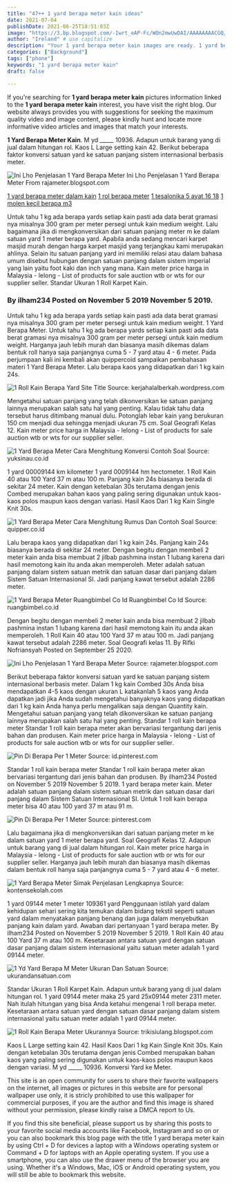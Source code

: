 ```yaml
---
title: "47++ 1 yard berapa meter kain ideas"
date: 2021-07-04
publishDate: 2021-06-25T18:51:03Z
image: "https://3.bp.blogspot.com/-Iwrt_eAP-Fc/WOn2mwUwDAI/AAAAAAAACGQ/3u1VobUNd4MN89TrVcDKZhdV3HgzM9daACLcB/s400/1%2Broll%2Bkain.jpg"
author: "Ireland" # use capitalize
description: "Your 1 yard berapa meter kain images are ready. 1 yard berapa meter kain are a topic that is being searched for and liked by netizens now. You can Get the 1 yard berapa meter kain files here. Find and Download all royalty-free photos and vectors."
categories: ["Background"]
tags: ["phone"]
keywords: "1 yard berapa meter kain"
draft: false

---
```


If you're searching for **1 yard berapa meter kain** pictures information linked to the **1 yard berapa meter kain** interest, you have visit the right  blog.  Our website always  provides you with  suggestions  for seeking  the maximum  quality video and image  content, please kindly hunt and locate more informative video articles and images  that match your interests.

**1 Yard Berapa Meter Kain**. M yd _____ 10936. Adapun untuk barang yang di jual dalam hitungan rol. Kaos L Large setting kain 42. Berikut beberapa faktor konversi satuan yard ke satuan panjang sistem internasional berbasis meter.

![Ini Lho Penjelasan 1 Yard Berapa Meter](https://4.bp.blogspot.com/-PIP5swunhBs/WOkfYojFz0I/AAAAAAAACEs/N6wo5L--rkIaJoNa89TqqIyDBAz2HTfSACLcB/s400/yard%2Bberapa%2Bmeter.jpg "Ini Lho Penjelasan 1 Yard Berapa Meter")
Ini Lho Penjelasan 1 Yard Berapa Meter From rajameter.blogspot.com

[1 yard berapa meter dalam kain](/1-yard-berapa-meter-dalam-kain/)
[1 rol berapa meter](/1-rol-berapa-meter/)
[1 tesalonika 5 ayat 16 18](/1-tesalonika-5-ayat-16-18/)
[1 molen kecil berapa m3](/1-molen-kecil-berapa-m3/)

Untuk tahu 1 kg ada berapa yards setiap kain pasti ada data berat gramasi nya misalnya 300 gram per meter persegi untuk kain medium weight. Lalu bagaimana jika di mengkonversikan dari satuan panjang meter m ke dalam satuan yard 1 meter berapa yard. Apabila anda sedang mencari karpet masjid murah dengan harga karpet masjid yang terjangkau kami merupakan ahlinya. Selain itu satuan panjang yard ini memiliki relasi atau dalam bahasa umum disebut hubungan dengan satuan panjang dalam sistem imperial yang lain yaitu foot kaki dan inch yang mana. Kain meter price harga in Malaysia - lelong - List of products for sale auction wtb or wts for our supplier seller. Standar Ukuran 1 Roll Karpet Kain.

### By ilham234 Posted on November 5 2019 November 5 2019.

Untuk tahu 1 kg ada berapa yards setiap kain pasti ada data berat gramasi nya misalnya 300 gram per meter persegi untuk kain medium weight. 1 Yard Berapa Meter. Untuk tahu 1 kg ada berapa yards setiap kain pasti ada data berat gramasi nya misalnya 300 gram per meter persegi untuk kain medium weight. Harganya jauh lebih murah dan biasanya masih dikemas dalam bentuk roll hanya saja panjangnya cuma 5 - 7 yard atau 4 - 6 meter. Pada perjumpaan kali ini kembali akan quippercoid sampaikan pembahasan materi 1 Yard Berapa Meter. Lalu berapa kaos yang didapatkan dari 1 kg kain 24s.


![1 Roll Kain Berapa Yard Site Title](https://i2.wp.com/blog.umy.ac.id/caracek/files/2017/05/1-yard-meter.jpg "1 Roll Kain Berapa Yard Site Title")
Source: kerjahalalberkah.wordpress.com

Mengetahui satuan panjang yang telah dikonversikan ke satuan panjang lainnya merupakan salah satu hal yang penting. Kalau tidak tahu data tersebut harus ditimbang manual dulu. Potonglah lebar kain yang berukuran 150 cm menjadi dua sehingga menjadi ukuran 75 cm. Soal Geografi Kelas 12. Kain meter price harga in Malaysia - lelong - List of products for sale auction wtb or wts for our supplier seller.

![1 Yard Berapa Meter Cara Menghitung Konversi Contoh Soal](https://yuksinau.co.id/wp-content/uploads/2019/11/1-Yard-Berapa-Meter.jpg "1 Yard Berapa Meter Cara Menghitung Konversi Contoh Soal")
Source: yuksinau.co.id

1 yard 00009144 km kilometer 1 yard 0009144 hm hectometer. 1 Roll Kain 40 atau 100 Yard 37 m atau 100 m. Panjang kain 24s biasanya berada di sekitar 24 meter. Kain dengan ketebalan 30s terutama dengan jenis Combed merupakan bahan kaos yang paling sering digunakan untuk kaos-kaos polos maupun kaos dengan variasi. Hasil Kaos Dari 1 kg Kain Single Knit 30s.

![1 Yard Berapa Meter Cara Menghitung Rumus Dan Contoh Soal](https://quipper.co.id/wp-content/uploads/2020/04/1-Yard-Berapa-Meter.png "1 Yard Berapa Meter Cara Menghitung Rumus Dan Contoh Soal")
Source: quipper.co.id

Lalu berapa kaos yang didapatkan dari 1 kg kain 24s. Panjang kain 24s biasanya berada di sekitar 24 meter. Dengan begitu dengan membeli 2 meter kain anda bisa membuat 2 jilbab pashmina instan 1 lubang karena dari hasil memotong kain itu anda akan memperoleh. Meter adalah satuan panjang dalam sistem satuan metrik dan satuan dasar dari panjang dalam Sistem Satuan Internasional SI. Jadi panjang kawat tersebut adalah 2286 meter.

![1 Yard Berapa Meter Ruangbimbel Co Id Ruangbimbel Co Id](https://ruangbimbel.co.id/wp-content/uploads/2020/01/1-yard-berapa-meter-1-630x380.jpg "1 Yard Berapa Meter Ruangbimbel Co Id Ruangbimbel Co Id")
Source: ruangbimbel.co.id

Dengan begitu dengan membeli 2 meter kain anda bisa membuat 2 jilbab pashmina instan 1 lubang karena dari hasil memotong kain itu anda akan memperoleh. 1 Roll Kain 40 atau 100 Yard 37 m atau 100 m. Jadi panjang kawat tersebut adalah 2286 meter. Soal Geografi kelas 11. By Rifki Nofriansyah Posted on September 25 2020.

![Ini Lho Penjelasan 1 Yard Berapa Meter](https://4.bp.blogspot.com/-PIP5swunhBs/WOkfYojFz0I/AAAAAAAACEs/N6wo5L--rkIaJoNa89TqqIyDBAz2HTfSACLcB/s400/yard%2Bberapa%2Bmeter.jpg "Ini Lho Penjelasan 1 Yard Berapa Meter")
Source: rajameter.blogspot.com

Berikut beberapa faktor konversi satuan yard ke satuan panjang sistem internasional berbasis meter. Dalam 1 kg kain Combed 30s Anda bisa mendapatkan 4-5 kaos dengan ukuran L katakanlah 5 kaos yang Anda dapatkan jadi jika Anda sudah mengetahui banyaknya kaos yang didapatkan dari 1 kg kain Anda hanya perlu mengalikan saja dengan Quantity kain. Mengetahui satuan panjang yang telah dikonversikan ke satuan panjang lainnya merupakan salah satu hal yang penting. Standar 1 roll kain berapa meter Standar 1 roll kain berapa meter akan bervariasi tergantung dari jenis bahan dan produsen. Kain meter price harga in Malaysia - lelong - List of products for sale auction wtb or wts for our supplier seller.

![Pin Di Berapa Per 1 Meter](https://i.pinimg.com/474x/40/98/d9/4098d9bf05ac0866bcf2a1e8edcb6c92.jpg "Pin Di Berapa Per 1 Meter")
Source: id.pinterest.com

Standar 1 roll kain berapa meter Standar 1 roll kain berapa meter akan bervariasi tergantung dari jenis bahan dan produsen. By ilham234 Posted on November 5 2019 November 5 2019. 1 yard berapa meter kain. Meter adalah satuan panjang dalam sistem satuan metrik dan satuan dasar dari panjang dalam Sistem Satuan Internasional SI. Untuk 1 roll kain berapa meter bisa 40 atau 100 yard 37 m atau 91 m.

![Pin Di Berapa Per 1 Meter](https://i.pinimg.com/originals/6f/85/49/6f85495cf89c16e1a7c4b7be86619897.jpg "Pin Di Berapa Per 1 Meter")
Source: pinterest.com

Lalu bagaimana jika di mengkonversikan dari satuan panjang meter m ke dalam satuan yard 1 meter berapa yard. Soal Geografi Kelas 12. Adapun untuk barang yang di jual dalam hitungan rol. Kain meter price harga in Malaysia - lelong - List of products for sale auction wtb or wts for our supplier seller. Harganya jauh lebih murah dan biasanya masih dikemas dalam bentuk roll hanya saja panjangnya cuma 5 - 7 yard atau 4 - 6 meter.

![1 Yard Berapa Meter Simak Penjelasan Lengkapnya](https://2.bp.blogspot.com/-TdVYUd1TSWI/XCewxREKkSI/AAAAAAAAAY8/uOnfULEk7VAytysxb1pHhk43s7O1IRqoQCLcBGAs/s1600/coveryard.PNG "1 Yard Berapa Meter Simak Penjelasan Lengkapnya")
Source: kontensekolah.com

1 yard 09144 meter 1 meter 109361 yard Penggunaan istilah yard dalam kehidupan sehari sering kita temukan dalam bidang tekstil seperti satuan yard dalam menyatakan panjang benang dan juga dalam menyebutkan panjang kain dalam yard. Awaban dari pertanyaan 1 yard berapa meter. By ilham234 Posted on November 5 2019 November 5 2019. 1 Roll Kain 40 atau 100 Yard 37 m atau 100 m. Kesetaraan antara satuan yard dengan satuan dasar panjang dalam sistem internasional yaitu satuan meter adalah 1 yard 09144 meter.

![1 Yd Yard Berapa M Meter Ukuran Dan Satuan](https://ukurandansatuan.com/wp-content/uploads/2016/11/uds-Satuan-yd-yard-400x200p.gif "1 Yd Yard Berapa M Meter Ukuran Dan Satuan")
Source: ukurandansatuan.com

Standar Ukuran 1 Roll Karpet Kain. Adapun untuk barang yang di jual dalam hitungan rol. 1 yard 09144 meter maka 25 yard 25x09144 meter 2311 meter. Nah itulah hitungan yang bisa Anda ketahui mengenai 1 roll berapa meter. Kesetaraan antara satuan yard dengan satuan dasar panjang dalam sistem internasional yaitu satuan meter adalah 1 yard 09144 meter.

![1 Roll Kain Berapa Meter Ukurannya](https://3.bp.blogspot.com/-Iwrt_eAP-Fc/WOn2mwUwDAI/AAAAAAAACGQ/3u1VobUNd4MN89TrVcDKZhdV3HgzM9daACLcB/s400/1%2Broll%2Bkain.jpg "1 Roll Kain Berapa Meter Ukurannya")
Source: trikisiulang.blogspot.com

Kaos L Large setting kain 42. Hasil Kaos Dari 1 kg Kain Single Knit 30s. Kain dengan ketebalan 30s terutama dengan jenis Combed merupakan bahan kaos yang paling sering digunakan untuk kaos-kaos polos maupun kaos dengan variasi. M yd _____ 10936. Konversi Yard ke Meter.

This site is an open community for users to share their favorite wallpapers on the internet, all images or pictures in this website are for personal wallpaper use only, it is stricly prohibited to use this wallpaper for commercial purposes, if you are the author and find this image is shared without your permission, please kindly raise a DMCA report to Us.

If you find this site beneficial, please support us by sharing this posts to your favorite social media accounts like Facebook, Instagram and so on or you can also bookmark this blog page with the title 1 yard berapa meter kain by using Ctrl + D for devices a laptop with a Windows operating system or Command + D for laptops with an Apple operating system. If you use a smartphone, you can also use the drawer menu of the browser you are using. Whether it's a Windows, Mac, iOS or Android operating system, you will still be able to bookmark this website.
